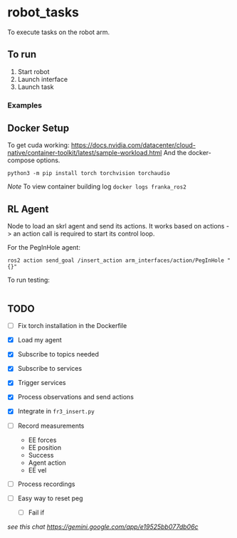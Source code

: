 # robot_tasks
To execute tasks on the robot arm.

## To run
1. Start robot
2. Launch interface
3. Launch task

### Examples

## Docker Setup
To get cuda working: https://docs.nvidia.com/datacenter/cloud-native/container-toolkit/latest/sample-workload.html
And the docker-compose options.

```
python3 -m pip install torch torchvision torchaudio
```

*Note*
To view container building log `docker logs franka_ros2`

## RL Agent
Node to load an skrl agent and send its actions.
It works based on actions -> an action call is required to start its control loop.

For the PegInHole agent:
```
ros2 action send_goal /insert_action arm_interfaces/action/PegInHole "{}"
```

To run testing:
```

```

## TODO
- [ ] Fix torch installation in the Dockerfile

- [x] Load my agent
- [x] Subscribe to topics needed
- [x] Subscribe to services
- [x] Trigger services
- [x] Process observations and send actions
- [x] Integrate in `fr3_insert.py`

- [ ] Record measurements
    - EE forces
    - EE position
    - Success
    - Agent action
    - EE vel 
    
- [ ] Process recordings
- [ ] Easy way to reset peg
    - [ ] Fail if  


*see this chat https://gemini.google.com/app/e19525bb077db06c*